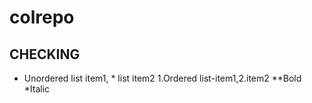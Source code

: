 # colrepo
## CHECKING
* Unordered list item1, * list item2
1.Ordered list-item1,2.item2
**Bold
*Italic
